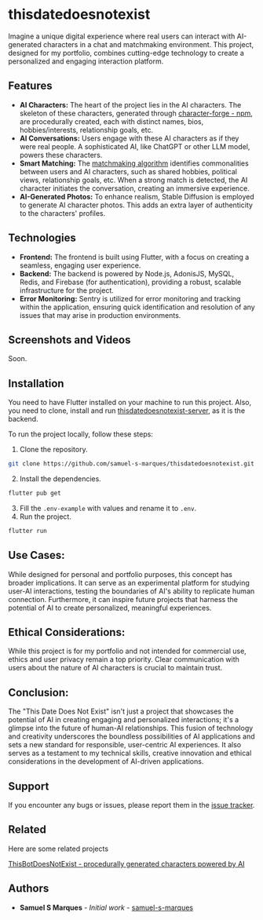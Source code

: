 # thisdatedoesnotexist

Imagine a unique digital experience where real users can interact with AI-generated characters in a chat and matchmaking environment. This project, designed for my portfolio, combines cutting-edge technology to create a personalized and engaging interaction platform.

## Features

- **AI Characters:** The heart of the project lies in the AI characters. The skeleton of these characters, generated through [character-forge - npm](https://www.npmjs.com/package/character-forge), are procedurally created, each with distinct names, bios, hobbies/interests, relationship goals, etc.
- **AI Conversations:** Users engage with these AI characters as if they were real people. A sophisticated AI, like ChatGPT or other LLM model, powers these characters.
- **Smart Matching:** The [matchmaking algorithm](https://github.com/samuel-s-marques/thisdatedoesnotexist-profile-suggester/) identifies commonalities between users and AI characters, such as shared hobbies, political views, relationship goals, etc. When a strong match is detected, the AI character initiates the conversation, creating an immersive experience.
- **AI-Generated Photos:** To enhance realism, Stable Diffusion is employed to generate AI character photos. This adds an extra layer of authenticity to the characters' profiles.

## Technologies

- **Frontend:** The frontend is built using Flutter, with a focus on creating a seamless, engaging user experience.
- **Backend:** The backend is powered by Node.js, AdonisJS, MySQL, Redis, and Firebase (for authentication), providing a robust, scalable infrastructure for the project.
- **Error Monitoring:** Sentry is utilized for error monitoring and tracking within the application, ensuring quick identification and resolution of any issues that may arise in production environments.

## Screenshots and Videos

Soon.

## Installation

You need to have Flutter installed on your machine to run this project. Also, you need to clone, install and run [thisdatedoesnotexist-server](https://github.com/samuel-s-marques/thisdatedoesnotexist-server), as it is the backend.

To run the project locally, follow these steps:
1. Clone the repository.
```bash
git clone https://github.com/samuel-s-marques/thisdatedoesnotexist.git
```
2. Install the dependencies.
```bash
flutter pub get
```
3. Fill the `.env-example` with values and rename it to `.env`.
4. Run the project.
```bash
flutter run
```

## Use Cases:

While designed for personal and portfolio purposes, this concept has broader implications. It can serve as an experimental platform for studying user-AI interactions, testing the boundaries of AI's ability to replicate human connection. Furthermore, it can inspire future projects that harness the potential of AI to create personalized, meaningful experiences.

## Ethical Considerations:

While this project is for my portfolio and not intended for commercial use, ethics and user privacy remain a top priority. Clear communication with users about the nature of AI characters is crucial to maintain trust.

## Conclusion:

The "This Date Does Not Exist" isn't just a project that showcases the potential of AI in creating engaging and personalized interactions; it's a glimpse into the future of human-AI relationships. This fusion of technology and creativity underscores the boundless possibilities of AI applications and sets a new standard for responsible, user-centric AI experiences. It also serves as a testament to my technical skills, creative innovation and ethical considerations in the development of AI-driven applications.

## Support

If you encounter any bugs or issues, please report them in the [issue tracker](https://github.com/samuel-s-marques/thisdatedoesnotexist/issues).

## Related

Here are some related projects

[ThisBotDoesNotExist - procedurally generated characters powered by AI](https://github.com/samuel-s-marques/thisbotdoesnotexist)


## Authors

- **Samuel S Marques** - *Initial work* - [samuel-s-marques](https://github.com/samuel-s-marques)
